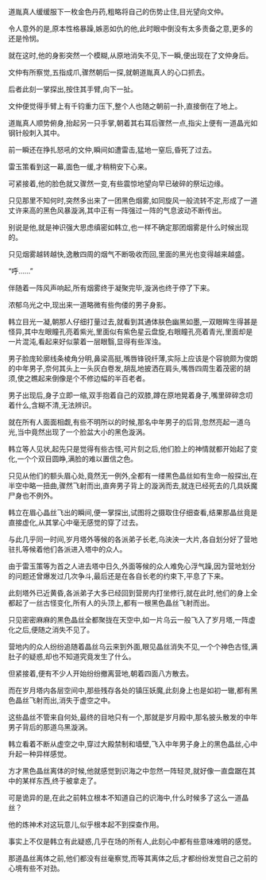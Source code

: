 
道胤真人缓缓服下一枚金色丹药,粗略将自己的伤势止住,目光望向文仲。

令人意外的是,原本性格暴躁,嫉恶如仇的他,此时眼中倒没有太多责备之意,更多的还是怜悯。

就在这时,他的身影突然一个模糊,从原地消失不见,下一瞬,便出现在了文仲身后。

文仲有所察觉,五指成爪,骤然朝后一探,就朝道胤真人的心口抓去。

后者此刻一掌探出,按住其手臂,向下一扯。

文仲便觉得手臂上有千钧重力压下,整个人也随之朝前一扑,直接倒在了地上。

道胤真人顺势俯身,抬起另一只手掌,朝着其右耳后骤然一点,指尖上便有一道晶光如钢针般刺入其中。

前一瞬还在挣扎怒吼的文仲,瞬间如遭雷击,猛地一窒后,昏死了过去。

雷玉策看到这一幕,面色一缓,才稍稍安下心来。

可紧接着,他的脸色就又骤然一变,有些震惊地望向早已破碎的祭坛边缘。

只见那里不知何时,突然多出来了一团黑色烟雾,如同旋风一般流转不定,形成了一道丈许来高的黑色风暴漩涡,其中正有一阵强过一阵的气息波动不断传出。

别说是他,就是神识强大思虑缜密如韩立,也一样不确定那团烟雾是什么时候出现的。

只见烟雾越转越快,逸散四周的烟气不断吸收而回,里面的黑光也变得越来越盛。

“呼……”

伴随着一阵风声响起,所有烟雾终于凝聚完毕,漩涡也终于停了下来。

浓郁乌光之中,现出来一道略微有些佝偻的男子身影。

韩立目光一凝,朝那人仔细打量过去,就看到其通体肤色幽黑如墨,一双眼眸生得甚是怪异,其中左眼瞳孔亮着紫光,里面似有紫色星云盘旋,右眼瞳孔亮着青光,里面却是一片混沌,看起来好似蒙着一层眼翳,显得有些浑浊。

男子脸庞轮廓线条棱角分明,鼻梁高挺,嘴唇锋锐纤薄,实际上应该是个容貌颇为俊朗的中年男子,奈何其头上一头灰白卷发,胡乱地披洒在肩头,嘴唇四周生着茂密的胡须,使之瞧起来倒像是个不修边幅的半百老者。

男子出现后,身子立即一缩,双手抱着自己的双膝,蹲在原地晃着身子,嘴里碎碎念叨着什么,含糊不清,无法辨识。

就在所有人面面相觑,有些不明所以的时候,那名中年男子的后背,忽然亮起一道乌光,当中竟然出现了一个脸盆大小的黑色漩涡。

韩立等人见状,起先只是觉得有些古怪,可片刻之后,他们脸上的神情就都开始起了变化,一个个双目圆睁,满脸的难以置信之色。

只见从他们的额头眉心处,竟然无一例外,全都有一缕黑色晶丝如有生命一般探出,在半空中略一扭曲,骤然飞射而出,直奔男子背上的漩涡而去,就连已经死去的几具妖魔尸身也不例外。

韩立在眉心晶丝飞出的瞬间,便一掌探出,试图将之摄取住仔细查看,结果那晶丝竟是直接虚化,从其掌心中毫无感觉的穿了过去。

与此几乎同一时间,岁月塔外等候的各派弟子长老,乌泱泱一大片,各自划分好了营地驻扎等候着他们各派进入塔中的众人。

由于雷玉策等为首之人进去塔中日久,外面等候的众人难免心浮气躁,因为营地划分的问题还曾爆发过几次争斗,最后还是在各自长老的约束下,平息了下来。

此刻塔外已近黄昏,各派弟子大多已经回到营房内打坐修行,就在此时,他们的身上全都起了一丝古怪变化,所有人的头顶上,都有一根黑色晶丝飞射而出。

只见密密麻麻的黑色晶丝全都聚拢在天空中,如一片乌云一般飞入了岁月塔,一阵虚化之后,便随之消失不见了。

营地内的众人纷纷追随着晶丝乌云来到外面,眼见晶丝消失不见,一个个神色古怪,满肚子的疑惑,却也不知道究竟发生了什么。

但紧接着,便有不少人开始纷纷撤离营地,朝着四面八方散去。

而在岁月塔内各层空间中,那些残存各处的镇压妖魔,此刻身上也是如初一辙,都有黑色晶丝飞射而出,消失于虚空之中。

这些晶丝不管来自何处,最终的目地只有一个,那就是岁月殿中,那名披头散发的中年男子背后的那道乌黑漩涡。

韩立看着不断从虚空之中,穿过大殿禁制和墙壁,飞入中年男子身上的黑色晶丝,心中升起一种异样感觉。

方才黑色晶丝离体的时候,他就感觉到识海之中忽然一阵轻灵,就好像一直盘踞在其中的某样东西,终于被拿走了。

可是诡异的是,在此之前韩立根本不知道自己的识海中,什么时候多了这么一道晶丝？

他的炼神术对这玩意儿,似乎根本起不到探查作用。

事实上不仅是韩立有此疑惑,几乎在场的所有人,此刻心中都有些意味难明的感觉。

那道晶丝离体之前,他们都没有丝毫察觉,而等其离体之后,才都纷纷发觉自己之前的心境有些不对劲。